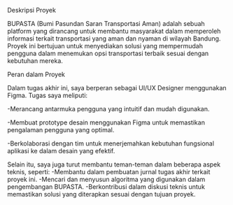 Deskripsi Proyek

BUPASTA (Bumi Pasundan Saran Transportasi Aman) adalah sebuah platform yang dirancang untuk membantu masyarakat dalam memperoleh informasi terkait transportasi yang aman dan nyaman di wilayah Bandung. Proyek ini bertujuan untuk menyediakan solusi yang mempermudah pengguna dalam menemukan opsi transportasi terbaik sesuai dengan kebutuhan mereka.

Peran dalam Proyek

Dalam tugas akhir ini, saya berperan sebagai UI/UX Designer menggunakan Figma. Tugas saya meliputi:

-Merancang antarmuka pengguna yang intuitif dan mudah digunakan.

-Membuat prototype desain menggunakan Figma untuk memastikan pengalaman pengguna yang optimal.

-Berkolaborasi dengan tim untuk menerjemahkan kebutuhan fungsional aplikasi ke dalam desain yang efektif.

Selain itu, saya juga turut membantu teman-teman dalam beberapa aspek teknis, seperti:
-Membantu dalam pembuatan jurnal tugas akhir terkait proyek ini.
-Mencari dan menyusun algoritma yang digunakan dalam pengembangan BUPASTA.
-Berkontribusi dalam diskusi teknis untuk memastikan solusi yang diterapkan sesuai dengan tujuan proyek.



